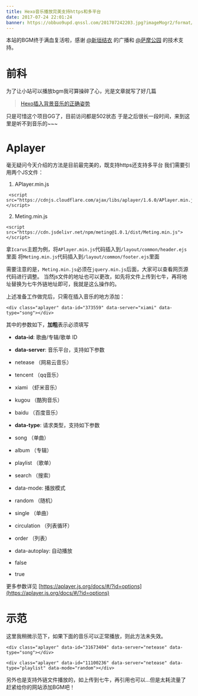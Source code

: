 ```yaml
---
title: Hexo音乐播放完美支持https和多平台
date: 2017-07-24 22:01:24
banner: https://obbuo9upd.qnssl.com/201707242203.jpg?imageMogr2/format/webp
---
```

本站的BGM终于满血复活啦，感谢 [@新垣结衣](https://www.bilimoe.com/) 的广播和 [@萨摩公园](https://i-meto.com/) 的技术支持。

<!--more-->

# 前科
为了让小站可以播放bgm我可算操碎了心，光是文章就写了好几篇

> [Hexo插入背景音乐的正确姿势](https://www.tiexo.cn/http-https-music/)

只是可惜这个项目GG了，目前访问都是502状态
于是之后很长一段时间，来到这里是听不到音乐的~~~

# Aplayer

毫无疑问今天介绍的方法是目前最完美的，既支持https还支持多平台
我们需要引用两个JS文件：

1. APlayer.min.js

```
 <script src="https://cdnjs.cloudflare.com/ajax/libs/aplayer/1.6.0/APlayer.min.js"></script> 
```

2. Meting.min.js

```
<script src="https://cdn.jsdelivr.net/npm/meting@1.0.1/dist/Meting.min.js"></script>
```

拿`Icarus`主题为例，将`APlayer.min.js`代码插入到`/layout/common/header.ejs`里面
将`Meting.min.js`代码插入到`/layout/common/footer.ejs`里面

需要注意的是，`Meting.min.js`必须在`jquery.min.js`后面，大家可以查看网页源代码进行调整。
当然js文件的地址也可以更改，如先将文件上传到七牛，再将地址替换为七牛外链地址即可，我就是这么操作的。

上述准备工作做完后，只需在插入音乐的地方添加：

```
<div class="aplayer" data-id="373559" data-server="xiami" data-type="song"></div>  
```

其中的参数如下，**加粗**表示必须填写

- **data-id**: 歌曲/专辑/歌单 ID

- **data-server**: 音乐平台，支持如下参数
 - netease （网易云音乐）
 - tencent  （qq音乐）
 - xiami  （虾米音乐）
 - kugou  （酷狗音乐）
 - baidu   （百度音乐）

- **data-type**: 请求类型，支持如下参数
 - song （单曲）
 - album （专辑）
 - playlist （歌单）
 - search （搜索）

- data-mode: 播放模式
 - random （随机）
 - single （单曲）
 - circulation （列表循环）
 - order （列表）

- data-autoplay: 自动播放
 - false
 - true

更多参数详见 [https://aplayer.js.org/docs/#/?id=options](https://aplayer.js.org/docs/#/?id=options)

# 示范

这里我稍微示范下，如果下面的音乐可以正常播放，则此方法未失效。

```
<div class="aplayer" data-id="31673404" data-server="netease" data-type="song"></div>
```

<div class="aplayer" data-id="31673404" data-server="netease" data-type="song"></div>


```
<div class="aplayer" data-id="11100236" data-server="netease" data-type="playlist" data-mode="random"></div>
```

<div class="aplayer" data-id="11100236" data-server="netease" data-type="playlist" data-mode="random"></div>


另外也是支持外链文件播放的，如上传到七牛，再引用也可以...但是太耗流量了
赶紧给你的网站添加BGM吧！
